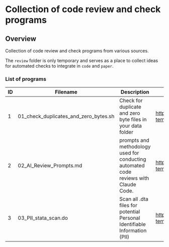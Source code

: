# Collection of code review and check programs

 
## Overview

Collection of code review and check programs from various sources.

The `review` folder is only temporary and serves as a place to collect ideas for automated checks to integrate in `code` and `paper`.

 
### List of programs

|ID | Filename  | Description | Source | Note |
|-  | -- | -- | -- | -- | 
|1  | 01_check_duplicates_and_zero_bytes.sh | Check for duplicate and zero byte files in your data folder | https://github.com/AEADataEditor/replication-template |
|2  | 02_AI_Review_Prompts.md | prompts and methodology used for conducting automated code reviews with Claude Code.| https://github.com/AEADataEditor/replication-template/blob/master/AI-Review-Prompts.md |  |  
|3  | 03_PII_stata_scan.do | Scan all .dta files for potential Personal Identifiable Information (PII) | https://github.com/AEADataEditor/replication-template/blob/master/PII_stata_scan.do | |  